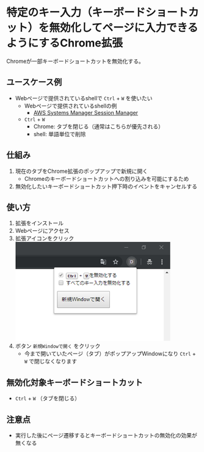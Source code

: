 # 特定のキー入力（キーボードショートカット）を無効化してページに入力できるようにするChrome拡張
Chromeが一部キーボードショートカットを無効化する。

## ユースケース例
- Webページで提供されているshellで `Ctrl` + `W` を使いたい
    - Webページで提供されているshellの例
        - [AWS Systems Manager Session Manager](https://aws.amazon.com/jp/blogs/news/new-session-manager/)
    - `Ctrl` + `W`
        - Chrome: タブを閉じる（通常はこちらが優先される）
        - shell: 単語単位で削除

## 仕組み
1. 現在のタブをChrome拡張のポップアップで新規に開く
    - Chromeのキーボードショートカットへの割り込みを可能にするため
1. 無効化したいキーボードショートカット押下時のイベントをキャンセルする

## 使い方
1. 拡張をインストール
1. Webページにアクセス
1. 拡張アイコンをクリック
    ![拡張アイコンクリック時画像](./docs/popup.png)
1. ボタン `新規Windowで開く` をクリック
    - 今まで開いていたページ（タブ）がポップアップWindowになり `Ctrl` + `W` で閉じなくなります

## 無効化対象キーボードショートカット
- `Ctrl` + `W` （タブを閉じる）

## 注意点
- 実行した後にページ遷移するとキーボードショートカットの無効化の効果が無くなる

